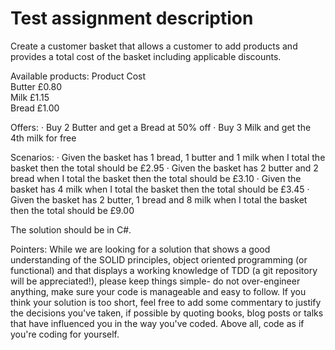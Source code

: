 # Test assignment description

Create a customer basket that allows a customer to add products and provides a total cost of the basket including applicable discounts.
 
Available products:
Product		Cost	
Butter		£0.80	
Milk		£1.15	
Bread		£1.00
 
Offers:
·         Buy 2 Butter and get a Bread at 50% off
·         Buy 3 Milk and get the 4th milk for free
 
Scenarios:
·         Given the basket has 1 bread, 1 butter and 1 milk when I total the basket then the total should be £2.95
·         Given the basket has 2 butter and 2 bread when I total the basket then the total should be £3.10
·         Given the basket has 4 milk when I total the basket then the total should be £3.45
·         Given the basket has 2 butter, 1 bread and 8 milk when I total the basket then the total should be £9.00
 
The solution should be in C#.
 
Pointers:
While we are looking for a solution that shows a good understanding of the SOLID principles, object oriented programming (or functional) and that displays a working knowledge of TDD (a git repository will be appreciated!), please keep things simple- do not over-engineer anything, make sure your code is manageable and easy to follow.
If you think your solution is too short, feel free to add some commentary to justify the decisions you've taken, if possible by quoting books, blog posts or talks that have influenced you in the way you've coded.
Above all, code as if you're coding for yourself.
